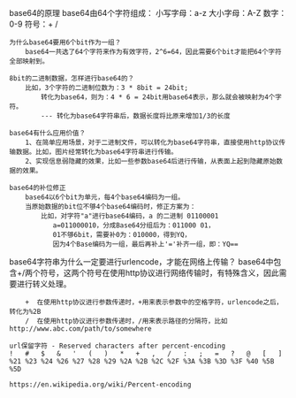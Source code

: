 base64的原理
    base64由64个字符组成：
        小写字母：a-z
        大小字母：A-Z
        数字：0-9
        符号：+ /
    
    为什么base64要用6个bit作为一组？
        base64一共选了64个字符来作为有效字符，2^6=64，因此需要6个bit才能把64个字符全部映射到。
        
    8bit的二进制数据，怎样进行base64的？
        比如，3个字符的二进制位数为：3 * 8bit = 24bit; 
            转化为base64，则为：4 * 6 = 24bit用base64表示，那么就会被映射为4个字符。
            --- 转化为base64字符串后，数据长度将比原来增加1/3的长度
    
    base64有什么应用价值？
        1、在简单应用场景，对于二进制文件，可以转化为base64字符串，直接使用http协议传输数据。比如，图片经常转化为base64字符串进行传输。
        2、实现信息弱隐藏的效果，比如一些参数base64后进行传输，从表面上起到隐藏原始数据的效果。
    
    base64的补位修正
        base64以6个bit为单元，每4个base64编码为一组。
        当原始数据的bit位不够4个base64编码时，修正方案为：
            比如，对字符"a"进行base64编码，a 的二进制 01100001
               a=011000010，分成Base64分组后为：011000 01，
               01不够6bit，需要补0为：010000，得到YQ，
               因为4个Base编码为一组，最后再补上'='补齐一组，即：YQ==
                
    
base64字符串为什么一定要进行urlencode，才能在网络上传输？
    base64中包含+/两个符号，这两个符号在使用http协议进行网络传输时，有特殊含义，因此需要进行转义处理。
        
        +  在使用http协议进行参数传递时，+用来表示参数中的空格字符，urlencode之后，转化为%2B
        /  在使用http协议进行参数传递时，/用来表示路径的分隔符，比如http://www.abc.com/path/to/somewhere
        
    url保留字符 - Reserved characters after percent-encoding
    !	#	$	&	'	(	)	*	+	,	/	:	;	=	?	@	[	]
    %21	%23	%24	%26	%27	%28	%29	%2A	%2B	%2C	%2F	%3A	%3B	%3D	%3F	%40	%5B	%5D
    
    https://en.wikipedia.org/wiki/Percent-encoding
    
    

    
